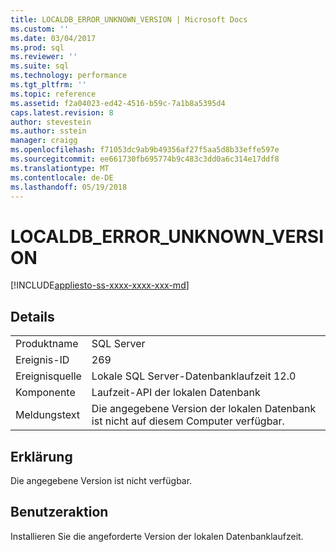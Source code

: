 ```yaml
---
title: LOCALDB_ERROR_UNKNOWN_VERSION | Microsoft Docs
ms.custom: ''
ms.date: 03/04/2017
ms.prod: sql
ms.reviewer: ''
ms.suite: sql
ms.technology: performance
ms.tgt_pltfrm: ''
ms.topic: reference
ms.assetid: f2a04023-ed42-4516-b59c-7a1b8a5395d4
caps.latest.revision: 8
author: stevestein
ms.author: sstein
manager: craigg
ms.openlocfilehash: f71053dc9ab9b49356af27f5aa5d8b33effe597e
ms.sourcegitcommit: ee661730fb695774b9c483c3dd0a6c314e17ddf8
ms.translationtype: MT
ms.contentlocale: de-DE
ms.lasthandoff: 05/19/2018
---
```

# <a name="localdberrorunknownversion"></a>LOCALDB_ERROR_UNKNOWN_VERSION
[!INCLUDE[appliesto-ss-xxxx-xxxx-xxx-md](../../includes/appliesto-ss-xxxx-xxxx-xxx-md.md)]
    
## <a name="details"></a>Details  
  
|||  
|-|-|  
|Produktname|SQL Server|  
|Ereignis-ID|269|  
|Ereignisquelle|Lokale SQL Server-Datenbanklaufzeit 12.0|  
|Komponente|Laufzeit-API der lokalen Datenbank|  
|Meldungstext|Die angegebene Version der lokalen Datenbank ist nicht auf diesem Computer verfügbar.|  
  
## <a name="explanation"></a>Erklärung  
 Die angegebene Version ist nicht verfügbar.  
  
## <a name="user-action"></a>Benutzeraktion  
 Installieren Sie die angeforderte Version der lokalen Datenbanklaufzeit.  
  
  
